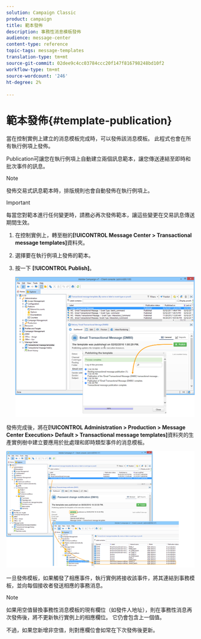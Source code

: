 ```yaml
---
solution: Campaign Classic
product: campaign
title: 範本發佈
description: 事務性消息模板發佈
audience: message-center
content-type: reference
topic-tags: message-templates
translation-type: tm+mt
source-git-commit: 02dee9c4cc03784ccc20f147f816798248bd10f2
workflow-type: tm+mt
source-wordcount: '246'
ht-degree: 2%

---
```



# 範本發佈{#template-publication}

當在控制實例上建立的消息模板完成時，可以發佈該消息模板。 此程式也會在所有執行例項上發佈。

Publication可讓您在執行例項上自動建立兩個訊息範本，讓您傳送連結至即時和批次事件的訊息。

>[!NOTE]
>
>發佈交易式訊息範本時，排版規則也會自動發佈在執行例項上。

>[!IMPORTANT]
>
>每當您對範本進行任何變更時，請務必再次發佈範本，讓這些變更在交易訊息傳送期間生效。

1. 在控制實例上，轉至樹的&#x200B;**[!UICONTROL Message Center > Transactional message templates]**&#x200B;資料夾。
1. 選擇要在執行例項上發佈的範本。
1. 按一下 **[!UICONTROL Publish]**。

   ![](assets/messagecenter_publish_model_008.png)

發佈完成後，將在&#x200B;**[!UICONTROL Administration > Production > Message Center Execution> Default > Transactional message templates]**&#x200B;資料夾的生產實例樹中建立要應用於批處理和即時類型事件的消息模板。

![](assets/messagecenter_deployed_model_001.png)

一旦發佈模板，如果觸發了相應事件，執行實例將接收該事件，將其連結到事務模板，並向每個接收者發送相應的事務消息。

>[!NOTE]
>
>如果用空值替換事務性消息模板的現有欄位（如發件人地址），則在事務性消息再次發佈後，將不更新執行實例上的相應欄位。 它仍會包含上一個值。
>
>不過，如果您新增非空值，則對應欄位會如常在下次發佈後更新。
